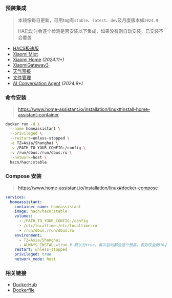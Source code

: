 ### 预装集成
> 本镜像每日更新，可用tag有`stable`、`latest`、`dev`及月度版本如`2024.9`
>
> HA启动时会逐个检测是否安装以下集成，如果没有则自动安装，已安装不会覆盖

- [HACS极速版](https://hacs.vip)
- [Xiaomi Miot](https://github.com/al-one/hass-xiaomi-miot)
- [Xiaomi Home](https://github.com/XiaoMi/ha_xiaomi_home) _(2024.11+)_
- [XiaomiGateway3](https://github.com/AlexxIT/XiaomiGateway3)
- [天气预报](https://github.com/hasscc/tianqi)
- [文件管理](https://github.com/shaonianzhentan/ha_file_explorer)
- [AI Conversation Agent](https://github.com/hasscc/ai-conversation) _(2024.9+)_


### 命令安装
> https://www.home-assistant.io/installation/linux#install-home-assistant-container

```bash
docker run -d \
  --name homeassistant \
  --privileged \
  --restart=unless-stopped \
  -e TZ=Asia/Shanghai \
  -v /PATH_TO_YOUR_CONFIG:/config \
  -v /run/dbus:/run/dbus:ro \
  --network=host \
  hacn/hacn:stable
```

### Compose 安装
> https://www.home-assistant.io/installation/linux#docker-compose

```yaml
services:
  homeassistant:
    container_name: homeassistant
    image: hacn/hacn:stable
    volumes:
      - /PATH_TO_YOUR_CONFIG:/config
      - /etc/localtime:/etc/localtime:ro
      - /run/dbus:/run/dbus:ro
    environment:
      - TZ=Asia/Shanghai
      - ALWAYS_INSTALL=true # 默认为true，每次启动都会逐个预装，否则仅全新HA才会预装
    restart: unless-stopped
    privileged: true
    network_mode: host
```

### 相关链接
- [DockerHub](https://hub.docker.com/r/hacn/hacn)
- [Dockerfile](https://github.com/hasscc/hass-docker/blob/main/Dockerfile)

